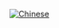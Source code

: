 [![Chinese](https://img.shields.io/badge/Language-Chinese-blueviolet?style=for-the-badge)](README.zh-cn.md)